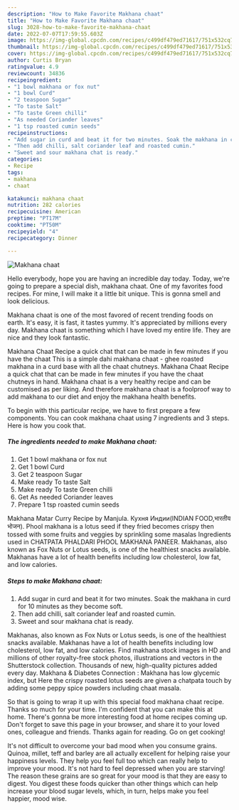 ```yaml
---
description: "How to Make Favorite Makhana chaat"
title: "How to Make Favorite Makhana chaat"
slug: 3028-how-to-make-favorite-makhana-chaat
date: 2022-07-07T17:59:55.603Z
image: https://img-global.cpcdn.com/recipes/c499df479ed71617/751x532cq70/makhana-chaat-recipe-main-photo.jpg
thumbnail: https://img-global.cpcdn.com/recipes/c499df479ed71617/751x532cq70/makhana-chaat-recipe-main-photo.jpg
cover: https://img-global.cpcdn.com/recipes/c499df479ed71617/751x532cq70/makhana-chaat-recipe-main-photo.jpg
author: Curtis Bryan
ratingvalue: 4.9
reviewcount: 34836
recipeingredient:
- "1 bowl makhana or fox nut"
- "1 bowl Curd"
- "2 teaspoon Sugar"
- "To taste Salt"
- "To taste Green chilli"
- "As needed Coriander leaves"
- "1 tsp roasted cumin seeds"
recipeinstructions:
- "Add sugar in curd and beat it for two minutes. Soak the makhana in curd for 10 minutes as they become soft."
- "Then add chilli, salt coriander leaf and roasted cumin."
- "Sweet and sour makhana chat is ready."
categories:
- Recipe
tags:
- makhana
- chaat

katakunci: makhana chaat 
nutrition: 282 calories
recipecuisine: American
preptime: "PT17M"
cooktime: "PT50M"
recipeyield: "4"
recipecategory: Dinner

---
```



![Makhana chaat](https://img-global.cpcdn.com/recipes/c499df479ed71617/751x532cq70/makhana-chaat-recipe-main-photo.jpg)

Hello everybody, hope you are having an incredible day today. Today, we're going to prepare a special dish, makhana chaat. One of my favorites food recipes. For mine, I will make it a little bit unique. This is gonna smell and look delicious.

Makhana chaat is one of the most favored of recent trending foods on earth. It's easy, it is fast, it tastes yummy. It's appreciated by millions every day. Makhana chaat is something which I have loved my entire life. They are nice and they look fantastic.

Makhana Chaat Recipe a quick chat that can be made in few minutes if you have the chaat This is a simple dahi makhana chaat - ghee roasted makhana in a curd base with all the chaat chutneys. Makhana Chaat Recipe a quick chat that can be made in few minutes if you have the chaat chutneys in hand. Makhana chaat is a very healthy recipe and can be customised as per liking. And therefore makhana chaat is a foolproof way to add makhana to our diet and enjoy the makhana health benefits.


To begin with this particular recipe, we have to first prepare a few components. You can cook makhana chaat using 7 ingredients and 3 steps. Here is how you cook that.

<!--inarticleads1-->

##### The ingredients needed to make Makhana chaat:

1. Get 1 bowl makhana or fox nut
1. Get 1 bowl Curd
1. Get 2 teaspoon Sugar
1. Make ready To taste Salt
1. Make ready To taste Green chilli
1. Get As needed Coriander leaves
1. Prepare 1 tsp roasted cumin seeds


Makhana Matar Curry Recipe by Manjula. Кухня Индии(INDIAN FOOD,भारतीय भोजन). Phool makhana is a lotus seed if they fried becomes crispy then tossed with some fruits and veggies by sprinkling some masalas Ingredients used in CHATPATA PHALDARI PHOOL MAKHANA PANEER. Makhanas, also known as Fox Nuts or Lotus seeds, is one of the healthiest snacks available. Makhanas have a lot of health benefits including low cholesterol, low fat, and low calories. 

<!--inarticleads2-->

##### Steps to make Makhana chaat:

1. Add sugar in curd and beat it for two minutes. Soak the makhana in curd for 10 minutes as they become soft.
1. Then add chilli, salt coriander leaf and roasted cumin.
1. Sweet and sour makhana chat is ready.


Makhanas, also known as Fox Nuts or Lotus seeds, is one of the healthiest snacks available. Makhanas have a lot of health benefits including low cholesterol, low fat, and low calories. Find makhana stock images in HD and millions of other royalty-free stock photos, illustrations and vectors in the Shutterstock collection. Thousands of new, high-quality pictures added every day. Makhana &amp; Diabetes Connection : Makhana has low glycemic index, but Here the crispy roasted lotus seeds are given a chatpata touch by adding some peppy spice powders including chaat masala. 

So that is going to wrap it up with this special food makhana chaat recipe. Thanks so much for your time. I'm confident that you can make this at home. There's gonna be more interesting food at home recipes coming up. Don't forget to save this page in your browser, and share it to your loved ones, colleague and friends. Thanks again for reading. Go on get cooking!

It's not difficult to overcome your bad mood when you consume grains. Quinoa, millet, teff and barley are all actually excellent for helping raise your happiness levels. They help you feel full too which can really help to improve your mood. It's not hard to feel depressed when you are starving! The reason these grains are so great for your mood is that they are easy to digest. You digest these foods quicker than other things which can help increase your blood sugar levels, which, in turn, helps make you feel happier, mood wise.
